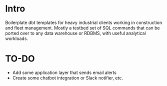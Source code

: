 # Intro
Boilerplate dbt templates for heavy industrial clients working in construction and fleet management.
Mostly a testbed set of SQL commands that can be ported over to any data warehouse or RDBMS, with
useful analytical workloads.

# TO-DO
- Add some application layer that sends email alerts
- Create some chatbot integration or Slack notifier, etc.
